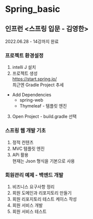 # Spring_basic

## 인프런 <스프링 입문 - 김영한>

2022.06.28 - 14강까지 완료    
### 프로젝트 환경설정
1. intelli J 설치
2. 프로젝트 생성    
https://start.spring.io/    
최근엔 Gradle Project 추세
* Add Dependencies    
  * spring-web
  * Thymeleaf - 템플릿 엔진
3. Open Project - build.gradle 선택

### 스프링 웹 개발 기초
1. 정적 컨텐츠
2. MVC 템플릿 엔진
3. APi 활용    
현재는 Json 형식을 기본으로 사용

### 회원관리 예제 - 백엔드 개발
1. 비즈니스 요구사항 정리
2. 회원 도메인과 리포지토리 만들기
3. 회원 리포지토리 테스트 케이스 작성
4. 회원 서비스 개발
5. 회원 서비스 테스트

